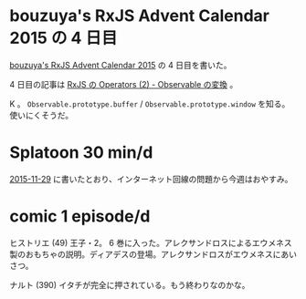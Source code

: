 # bouzuya's RxJS Advent Calendar 2015 の 4 日目

[bouzuya's RxJS Advent Calendar 2015](http://www.adventar.org/calendars/1200) の 4 日目を書いた。

4 日目の記事は [RxJS の Operators (2) - Observable の変換](http://qiita.com/bouzuya/items/0fe647fc28e5583d2948) 。

K 。 `Observable.prototype.buffer` / `Observable.prototype.window` を知る。使いにくそうだ。

# Splatoon 30 min/d

[2015-11-29][] に書いたとおり、インターネット回線の問題から今週はおやすみ。

# comic 1 episode/d

ヒストリエ (49) 王子・2。 6 巻に入った。アレクサンドロスによるエウメネス製のおもちゃの説明。ディアデスの登場。アレクサンドロスがエウメネスにあいさつ。

ナルト (390) イタチが完全に押されている。もう終わりなのかな。

[2015-11-29]: http://blog.bouzuya.net/2015/11/29/
